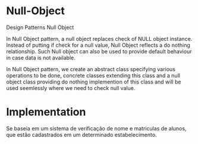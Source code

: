 # Null-Object
Design Patterns Null Object

  In Null Object pattern, a null object replaces check of NULL object instance. Instead of putting if check for a null value, Null Object reflects a do nothing relationship. Such Null object can also be used to provide default behaviour in case data is not available.

  In Null Object pattern, we create an abstract class specifying various operations to be done, concrete classes extending this class and a null object class providing do nothing implemention of this class and will be used seemlessly where we need to check null value.

 # Implementation
  Se baseia em um sistema de verificação de nome e matriculas de alunos, que estão cadastrados em um determinado estabelecimento.
